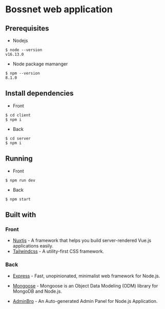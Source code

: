 # Bossnet web application

## Prerequisites

- Nodejs
```
$ node --version
v16.13.0
```
- Node package mamanger
```
$ npm --version
8.1.0
```
## Install dependencies

- Front
```
$ cd client
$ npm i
```

- Back
```
$ cd server
$ npm i
```
## Running

- Front
```
$ npm run dev
```

- Back
```
$ npm start
```

## Built with

### Front

* [Nuxtjs](https://nuxtjs.org/) - A framework that helps you build server-rendered Vue.js applications easily.
* [Tailwindcss](https://tailwindcss.com/) - A utility-first CSS framework.

### Back

* [Express](https://expressjs.com/) - Fast, unopinionated, minimalist web framework for Node.js.

* [Mongoose](https://mongoosejs.com/) - Mongoose is an Object Data Modeling (ODM) library for MongoDB and Node.js.

* [AdminBro](https://adminbro.com/) - An Auto-generated Admin Panel for Node.js Application.